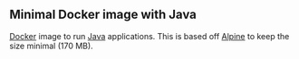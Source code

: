 ## Minimal Docker image with Java

[Docker](https://www.docker.com/) image to run [Java](https://www.java.com/) applications.
This is based off [Alpine](https://registry.hub.docker.com/_/alpine/) to keep the size minimal (170 MB).
